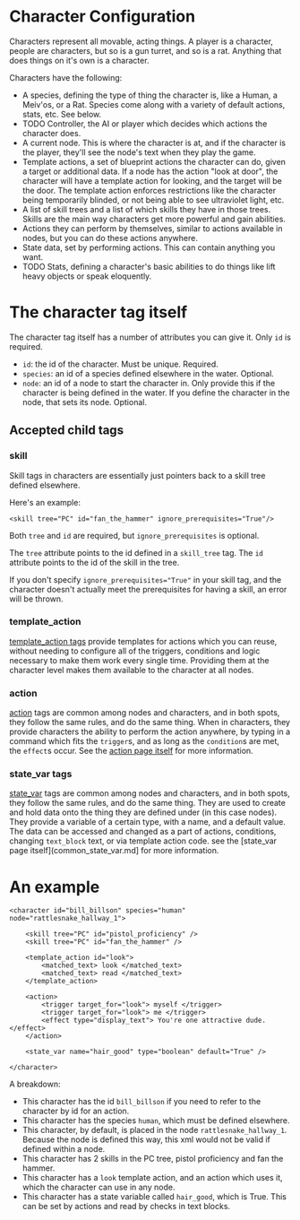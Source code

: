 # Character Configuration
Characters represent all movable, acting things. A player is a character, people are characters, but so is a gun turret, and so is a rat. Anything that does things on it's own is a character.

Characters have the following:
* A species, defining the type of thing the character is, like a Human, a Meiv'os, or a Rat. Species come along with a variety of default actions, stats, etc. See below.
* TODO Controller, the AI or player which decides which actions the character does.
* A current node. This is where the character is at, and if the character is the player, they'll see the node's text when they play the game.
* Template actions, a set of blueprint actions the character can do, given a target or additional data. If a node has the action "look at door", the character will have a template action for looking, and the target will be the door. The template action enforces restrictions like the character being temporarily blinded, or not being able to see ultraviolet light, etc.
* A list of skill trees and a list of which skills they have in those trees. Skills are the main way characters get more powerful and gain abilities.
* Actions they can perform by themselves, similar to actions available in nodes, but you can do these actions anywhere.
* State data, set by performing actions. This can contain anything you want.
* TODO Stats, defining a character's basic abilities to do things like lift heavy objects or speak eloquently.

# The character tag itself
The character tag itself has a number of attributes you can give it. Only `id` is required.

* `id`: the id of the character. Must be unique. Required.
* `species`: an id of a species defined elsewhere in the water. Optional.
* `node`: an id of a node to start the character in. Only provide this if the character is being defined in the water. If you define the character in the node, that sets its node. Optional.

## Accepted child tags

### skill
Skill tags in characters are essentially just pointers back to a skill tree defined elsewhere.

Here's an example:
```
<skill tree="PC" id="fan_the_hammer" ignore_prerequisites="True"/>
```

Both `tree` and `id` are required, but `ignore_prerequisites` is optional.

The `tree` attribute points to the id defined in a `skill_tree` tag. The `id` attribute points to the id of the skill in the tree.

If you don't specify `ignore_prerequisites="True"` in your skill tag, and the character doesn't actually meet the prerequisites for having a skill, an error will be thrown.

### template_action
[template_action tags](template_action.md) provide templates for actions which you can reuse, without needing to configure all of the triggers, conditions and logic necessary to make them work every single time. Providing them at the character level makes them available to the character at all nodes.

### action
[action](common_action.md) tags are common among nodes and characters, and in both spots, they follow the same rules, and do the same thing. When in characters, they provide characters the ability to perform the action anywhere, by typing in a command which fits the `trigger`s, and as long as the `condition`s are met, the `effect`s occur. See the [action page itself](common_action.md) for more information.

### state_var tags
[state_var](common_state_var.md) tags are common among nodes and characters, and in both spots, they follow the same rules, and do the same thing. They are used to create and hold data onto the thing they are defined under (in this case nodes). They provide a variable of a certain type, with a name, and a default value. The data can be accessed and changed as a part of actions, conditions, changing `text_block` text, or via template action code. see the [state_var page itself](common_state_var.md] for more information.

# An example

```
<character id="bill_billson" species="human" node="rattlesnake_hallway_1">

	<skill tree="PC" id="pistol_proficiency" />
	<skill tree="PC" id="fan_the_hammer" />

	<template_action id="look">
		<matched_text> look </matched_text>
		<matched_text> read </matched_text>
	</template_action>
	
	<action>
		<trigger target_for="look"> myself </trigger>
		<trigger target_for="look"> me </trigger>
		<effect type="display_text"> You're one attractive dude. </effect>
	</action>
	
	<state_var name="hair_good" type="boolean" default="True" />
	
</character>
```
A breakdown:

* This character has the id `bill_billson` if you need to refer to the character by id for an action.
* This character has the species `human`, which must be defined elsewhere.
* This character, by default, is placed in the node `rattlesnake_hallway_1`. Because the node is defined this way, this xml would not be valid if defined within a node.
* This character has 2 skills in the PC tree, pistol proficiency and fan the hammer.
* This character has a `look` template action, and an action which uses it, which the character can use in any node.
* This character has a state variable called `hair_good`, which is True. This can be set by actions and read by checks in text blocks.